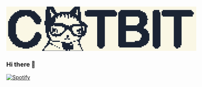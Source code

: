 ![header](gatito.gif)

### Hi there 👋

[![Spotify](https://catb1t.vercel.app/api/spotify)](https://open.spotify.com/user/bingotw)